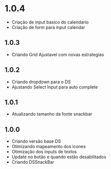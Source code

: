 # 1.0.4

* Criação de input basico do calendario
* Criação de form para input calendar

## 1.0.3

* Criando Grid Ajustavel com novas estrategias

## 1.0.2

* Criando dropdown para o DS
* Ajustando Select Input para auto complete

## 1.0.1

* Atualizando tamanho da fonte snackbar

## 1.0.0

* Criando versão base DS
* Otimizando mapeamento dos icones
* Otimização dos inputs de textos
* Update no botão e quando estão desabilitados
* Criando DSSnackBar
